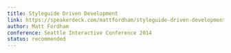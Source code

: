 ```yaml
---
title: Styleguide Driven Development
link: https://speakerdeck.com/mattfordham/styleguide-driven-development
author: Matt Fordham
conference: Seattle Interactive Conference 2014
status: recommended
---
```

